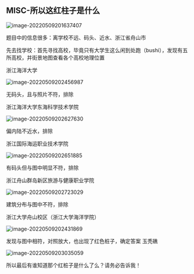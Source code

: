 ## MISC-所以这红柱子是什么

![image-20220509201637407](C:\Users\a1775\AppData\Roaming\Typora\typora-user-images\image-20220509201637407.png)

题目中的信息很多：离学校不远、码头、近水、浙江省舟山市

先去找学校：首先寻找高校，毕竟只有大学生这么闲到处跑（bushi），发现有五所高校，并街景地图查看各个高校地理位置

浙江海洋大学

![image-20220509202456987](C:\Users\a1775\AppData\Roaming\Typora\typora-user-images\image-20220509202456987.png)

无码头，且与照片不符，排除



浙江海洋大学东海科学技术学院

![image-20220509202627630](C:\Users\a1775\AppData\Roaming\Typora\typora-user-images\image-20220509202627630.png)

偏内陆不近水，排除



浙江国际海运职业技术学院

![image-20220509202651885](C:\Users\a1775\AppData\Roaming\Typora\typora-user-images\image-20220509202651885.png)

有码头但与图中明显不符，排除



浙江舟山群岛新区旅游与健康职业学院

![image-20220509202723029](C:\Users\a1775\AppData\Roaming\Typora\typora-user-images\image-20220509202723029.png)

建筑分布与图中不符，排除



浙江大学舟山校区（浙江大学海洋学院）

![image-20220509202431869](C:\Users\a1775\AppData\Roaming\Typora\typora-user-images\image-20220509202431869.png)

发现与图中相符，对照放大，也出现了红色桩子，确定答案 玉秃礁

![image-20220509203035059](C:\Users\a1775\AppData\Roaming\Typora\typora-user-images\image-20220509203035059.png)

所以最后有谁知道那个红桩子是什么了么？请务必告诉我！
